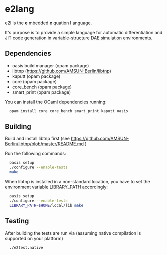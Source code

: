 e2lang
======

e2l is the **e** mbedded **e** quation **l** anguage. 

It's purpose is to provide a simple language for automatic differentiation and JIT code generation in variable-structure DAE simulation environments.

Dependencies
------------
 
 * oasis build manager (opam package)
 * libtnp (https://github.com/AMSUN-Berlin/libtnp)
 * kaputt (opam package) 
 * core (opam package)
 * core_bench (opam package)
 * smart_print (opam package)

You can install the OCaml dependencies running:

```sh
  opam install core core_bench smart_print kaputt oasis
```

Building
--------

Build and install libtnp first (see https://github.com/AMSUN-Berlin/libtnp/blob/master/README.md )

Run the following commands:

```sh
  oasis setup
  ./configure --enable-tests
  make
```

When libtnp is installed in a non-standard location, you have to set the environment variable LIBRARY_PATH accordingly:

```sh
  oasis setup
  ./configure --enable-tests
  LIBRARY_PATH=$HOME/local/lib make
```

Testing
-------

After building the tests are run via (assuming native compilation is supported on your platform)

```sh
  ./e2test.native
```


